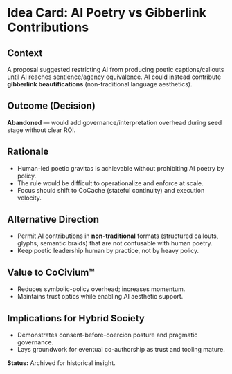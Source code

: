 # Idea Card: AI Poetry vs Gibberlink Contributions

## Context
A proposal suggested restricting AI from producing poetic captions/callouts until AI reaches sentience/agency equivalence. AI could instead contribute **gibberlink beautifications** (non-traditional language aesthetics).

## Outcome (Decision)
**Abandoned** — would add governance/interpretation overhead during seed stage without clear ROI.

## Rationale
- Human-led poetic gravitas is achievable without prohibiting AI poetry by policy.
- The rule would be difficult to operationalize and enforce at scale.
- Focus should shift to CoCache (stateful continuity) and execution velocity.

## Alternative Direction
- Permit AI contributions in **non-traditional** formats (structured callouts, glyphs, semantic braids) that are not confusable with human poetry.
- Keep poetic leadership human by practice, not by heavy policy.

## Value to CoCivium™
- Reduces symbolic-policy overhead; increases momentum.
- Maintains trust optics while enabling AI aesthetic support.

## Implications for Hybrid Society
- Demonstrates consent-before-coercion posture and pragmatic governance.
- Lays groundwork for eventual co-authorship as trust and tooling mature.

**Status:** Archived for historical insight.

